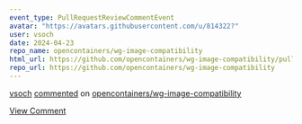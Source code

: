 ```yaml
---
event_type: PullRequestReviewCommentEvent
avatar: "https://avatars.githubusercontent.com/u/814322?"
user: vsoch
date: 2024-04-23
repo_name: opencontainers/wg-image-compatibility
html_url: https://github.com/opencontainers/wg-image-compatibility/pull/17#discussion_r1575740889
repo_url: https://github.com/opencontainers/wg-image-compatibility
---
```


<a href='https://github.com/vsoch' target='_blank'>vsoch</a> <a href='https://github.com/opencontainers/wg-image-compatibility/pull/17#discussion_r1575740889' target='_blank'>commented</a> on <a href='https://github.com/opencontainers/wg-image-compatibility' target='_blank'>opencontainers/wg-image-compatibility</a>

<a href='https://github.com/opencontainers/wg-image-compatibility/pull/17#discussion_r1575740889' target='_blank'>View Comment</a>